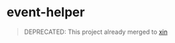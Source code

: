 # event-helper

> DEPRECATED: This project already merged to [xin](https://github.com/xinix-technology/xin)
